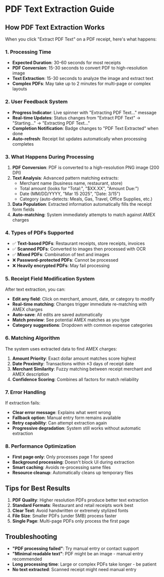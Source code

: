 # PDF Text Extraction Guide

## How PDF Text Extraction Works

When you click "Extract PDF Text" on a PDF receipt, here's what happens:

### 1. **Processing Time**
- **Expected Duration**: 30-60 seconds for most receipts
- **PDF Conversion**: 15-30 seconds to convert PDF to high-resolution image
- **Text Extraction**: 15-30 seconds to analyze the image and extract text
- **Complex PDFs**: May take up to 2 minutes for multi-page or complex layouts

### 2. **User Feedback System**
- **Progress Indicator**: Live spinner with "Extracting PDF Text..." message
- **Real-time Updates**: Status changes from "Extract PDF Text" → "Starting..." → "Extracting PDF Text..."
- **Completion Notification**: Badge changes to "PDF Text Extracted" when done
- **Auto-refresh**: Receipt list updates automatically when processing completes

### 3. **What Happens During Processing**
1. **PDF Conversion**: PDF is converted to a high-resolution PNG image (200 DPI)
2. **Text Analysis**: Advanced pattern matching extracts:
   - Merchant name (business name, restaurant, store)
   - Total amount (looks for "Total:", "$XX.XX", "Amount Due:")
   - Date (MM/DD/YYYY, "Mar 15 2025", "Date: 3/15")
   - Category (auto-detects: Meals, Gas, Travel, Office Supplies, etc.)
3. **Data Population**: Extracted information automatically fills the receipt form fields
4. **Auto-matching**: System immediately attempts to match against AMEX charges

### 4. **Types of PDFs Supported**
- ✅ **Text-based PDFs**: Restaurant receipts, store receipts, invoices
- ✅ **Scanned PDFs**: Converted to images then processed with OCR
- ✅ **Mixed PDFs**: Combination of text and images
- ❌ **Password-protected PDFs**: Cannot be processed
- ❌ **Heavily encrypted PDFs**: May fail processing

### 5. **Receipt Field Modification System**
After text extraction, you can:

- **Edit any field**: Click on merchant, amount, date, or category to modify
- **Real-time matching**: Changes trigger immediate re-matching with AMEX charges
- **Auto-save**: All edits are saved automatically
- **Match preview**: See potential AMEX matches as you type
- **Category suggestions**: Dropdown with common expense categories

### 6. **Matching Algorithm**
The system uses extracted data to find AMEX charges:

1. **Amount Priority**: Exact dollar amount matches score highest
2. **Date Proximity**: Transactions within ±3 days of receipt date
3. **Merchant Similarity**: Fuzzy matching between receipt merchant and AMEX description
4. **Confidence Scoring**: Combines all factors for match reliability

### 7. **Error Handling**
If extraction fails:
- **Clear error message**: Explains what went wrong
- **Fallback option**: Manual entry form remains available
- **Retry capability**: Can attempt extraction again
- **Progressive degradation**: System still works without automatic extraction

### 8. **Performance Optimization**
- **First page only**: Only processes page 1 for speed
- **Background processing**: Doesn't block UI during extraction
- **Smart caching**: Avoids re-processing same files
- **Resource cleanup**: Automatically cleans up temporary files

## Tips for Best Results

1. **PDF Quality**: Higher resolution PDFs produce better text extraction
2. **Standard Formats**: Restaurant and retail receipts work best
3. **Clear Text**: Avoid handwritten or extremely stylized fonts
4. **File Size**: Smaller PDFs (under 5MB) process faster
5. **Single Page**: Multi-page PDFs only process the first page

## Troubleshooting

- **"PDF processing failed"**: Try manual entry or contact support
- **"Minimal readable text"**: PDF might be an image - manual entry recommended
- **Long processing time**: Large or complex PDFs take longer - be patient
- **No text extracted**: Scanned receipt might need manual entry